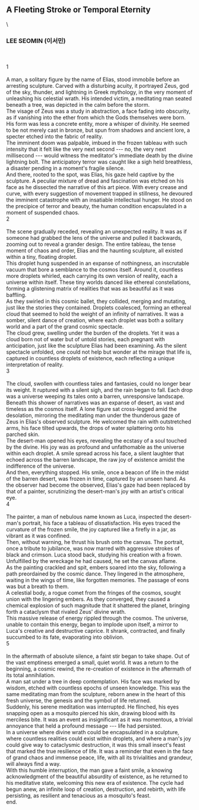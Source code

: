 ## A Fleeting Stroke or Temporal Eternity
\
### LEE SEOMIN (이서민)
\
\
1\
\
A man, a solitary figure by the name of Elias, stood immobile before an
arresting sculpture. Carved with a disturbing acuity, it portrayed Zeus,
god of the sky, thunder, and lightning in Greek mythology, in the very
moment of unleashing his celestial wrath. His intended victim, a
meditating man seated beneath a tree, was depicted in the calm before
the storm.\
The visage of Zeus was a study in abstraction, a face fading into
obscurity, as if vanishing into the ether from which the Gods themselves
were born. His form was less a concrete entity, more a whisper of
divinity. He seemed to be not merely cast in bronze, but spun from
shadows and ancient lore, a specter etched into the fabric of reality.\
The imminent doom was palpable, imbued in the frozen tableau with such
intensity that it felt like the very next second --- no, the very next
millisecond --- would witness the meditator's immediate death by the
divine lightning bolt. The anticipatory terror was caught like a sigh
held breathless, a disaster pending in a moment's fragile silence.\
And there, rooted to the spot, was Elias, his gaze held captive by the
sculpture. A peculiar mixture of dread and fascination was etched on his
face as he dissected the narrative of this art piece. With every crease
and curve, with every suggestion of movement trapped in stillness, he
devoured the imminent catastrophe with an insatiable intellectual
hunger. He stood on the precipice of terror and beauty, the human
condition encapsulated in a moment of suspended chaos.\
2\
\
The scene gradually receded, revealing an unexpected reality. It was as
if someone had grabbed the lens of the universe and pulled it backwards,
zooming out to reveal a grander design. The entire tableau, the tense
moment of chaos and order, Elias and the haunting sculpture, all existed
within a tiny, floating droplet.\
This droplet hung suspended in an expanse of nothingness, an inscrutable
vacuum that bore a semblance to the cosmos itself. Around it, countless
more droplets whirled, each carrying its own version of reality, each a
universe within itself. These tiny worlds danced like ethereal
constellations, forming a glistening matrix of realities that was as
beautiful as it was baffling.\
As they swirled in this cosmic ballet, they collided, merging and
mutating, just like the stories they contained. Droplets coalesced,
forming an ethereal cloud that seemed to hold the weight of an infinity
of narratives. It was a somber, silent dance of creation, where each
droplet was both a solitary world and a part of the grand cosmic
spectacle.\
The cloud grew, swelling under the burden of the droplets. Yet it was a
cloud born not of water but of untold stories, each pregnant with
anticipation, just like the sculpture Elias had been examining. As the
silent spectacle unfolded, one could not help but wonder at the mirage
that life is, captured in countless droplets of existence, each
reflecting a unique interpretation of reality.\
3\
\
The cloud, swollen with countless tales and fantasies, could no longer
bear its weight. It ruptured with a silent sigh, and the rain began to
fall. Each drop was a universe weeping its tales onto a barren,
unresponsive landscape.\
Beneath this shower of narratives was an expanse of desert, as vast and
timeless as the cosmos itself. A lone figure sat cross-legged amid the
desolation, mirroring the meditating man under the thunderous gaze of
Zeus in Elias's observed sculpture. He welcomed the rain with
outstretched arms, his face tilted upwards, the drops of water
splattering onto his parched skin.\
The desert-man opened his eyes, revealing the ecstasy of a soul touched
by the divine. His joy was as profound and unfathomable as the universe
within each droplet. A smile spread across his face, a silent laughter
that echoed across the barren landscape, the raw joy of existence amidst
the indifference of the universe.\
And then, everything stopped. His smile, once a beacon of life in the
midst of the barren desert, was frozen in time, captured by an unseen
hand. As the observer had become the observed, Elias's gaze had been
replaced by that of a painter, scrutinizing the desert-man's joy with an
artist's critical eye.\
4\
\
The painter, a man of nebulous name known as Luca, inspected the
desert-man's portrait, his face a tableau of dissatisfaction. His eyes
traced the curvature of the frozen smile, the joy captured like a
firefly in a jar, as vibrant as it was confined.\
Then, without warning, he thrust his brush onto the canvas. The
portrait, once a tribute to jubilance, was now marred with aggressive
strokes of black and crimson. Luca stood back, studying his creation
with a frown. Unfulfilled by the wreckage he had caused, he set the
canvas aflame.\
As the painting crackled and spit, embers soared into the sky, following
a path preordained by the cosmic dance. They lingered in the atmosphere,
waiting in the wings of time, like forgotten memories. The passage of
eons was but a breath to them.\
A celestial body, a rogue comet from the fringes of the cosmos, sought
union with the lingering embers. As they converged, they caused a
chemical explosion of such magnitude that it shattered the planet,
bringing forth a cataclysm that rivaled Zeus' divine wrath.\
This massive release of energy rippled through the cosmos. The universe,
unable to contain this energy, began to implode upon itself, a mirror to
Luca's creative and destructive caprice. It shrank, contracted, and
finally succumbed to its fate, evaporating into oblivion.\
5\
\
In the aftermath of absolute silence, a faint stir began to take shape.
Out of the vast emptiness emerged a small, quiet world. It was a return
to the beginning, a cosmic rewind, the re-creation of existence in the
aftermath of its total annihilation.\
A man sat under a tree in deep contemplation. His face was marked by
wisdom, etched with countless epochs of unseen knowledge. This was the
same meditating man from the sculpture, reborn anew in the heart of this
fresh universe, the genesis and the symbol of life returned.\
Suddenly, his serene meditation was interrupted. He flinched, his eyes
snapping open as a mosquito pierced his skin, drawing blood with its
merciless bite. It was an event as insignificant as it was momentous, a
trivial annoyance that held a profound message --- life had persisted.\
In a universe where divine wrath could be encapsulated in a sculpture,
where countless realities could exist within droplets, and where a man's
joy could give way to cataclysmic destruction, it was this small
insect's feast that marked the true resilience of life. It was a
reminder that even in the face of grand chaos and immense peace, life,
with all its trivialities and grandeur, will always find a way.\
With this humble interruption, the man gave a faint smile, a knowing
acknowledgment of the beautiful absurdity of existence, as he returned
to his meditative state, welcoming this new era of existence. The cycle
had begun anew, an infinite loop of creation, destruction, and rebirth,
with life persisting, as resilient and tenacious as a mosquito's feast.\
end.
